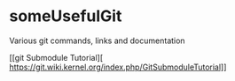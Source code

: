 someUsefulGit
=============

Various git commands, links and documentation


[[git Submodule Tutorial][
https://git.wiki.kernel.org/index.php/GitSubmoduleTutorial]]
